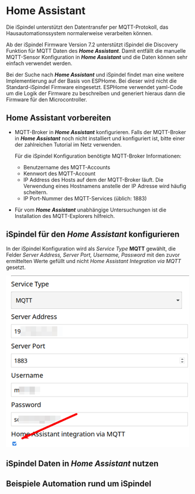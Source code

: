# Home Assistant
Die iSpindel unterstützt den Datentransfer per MQTT-Protokoll, das Hausautomationssystem normalerweise verarbeiten können. 

Ab der iSpindel Firmware Version 7.2 unterstützt iSpindel die Discovery Funktion für MQTT Daten des **<em>Home Assistant</em>**. Damit entfällt die manuelle MQTT-Sensor Konfiguration in **<em>Home Assistant</em>** und die Daten können sehr einfach verwendet werden.

Bei der Suche nach **<em>Home Assistant</em>** und iSpindel findet man eine weitere Implementierung auf der Basis von ESPHome. Bei dieser wird nicht die Standard-iSpindel Firmware eingesetzt. ESPHome verwendet yaml-Code um die Logik der Firmware zu beschreiben und generiert hieraus dann die Firmware für den Microcontroller.

## Home Assistant vorbereiten

- MQTT-Broker in **<em>Home Assistant</em>** konfigurieren. 
Falls der MQTT-Broker in **<em>Home Assistant</em>** noch nicht installiert und konfiguriert ist, bitte einer der zahlreichen Tutorial im Netz verwenden.

   Für die iSpindel Konfiguration benötigte MQTT-Broker Informationen:
   
   - Benutzername des MQTT-Accounts
   - Kennwort des MQTT-Account
   - IP Address des Hosts auf dem der MQTT-Broker läuft. Die Verwendung eines Hostnamens anstelle der IP Adresse wird häufig scheitern.
   - IP Port-Nummer des MQTT-Services (üblich: 1883)

- Für vom **<em>Home Assistant</em>** unabhängige Untersuchungen ist die Installation des MQTT-Explorers hilfreich.

## iSpindel für den **<em>Home Assistant</em>** konfigurieren

In der iSpindel Konfiguration wird als <em>Service Type</em> **MQTT** gewählt, die Felder <em>Server Address, Server Port, Username, Password</em> mit den zuvor ermittelten Werte gefüllt und nicht <em>Home Assistant Integration via MQTT</em> gesetzt.

<img src="/pics/iSpindelHAMQTTConfig.png" width="500" alt="Auszug aus der Configuration Form"/>

## iSpindel Daten in **<em>Home Assistant</em>** nutzen

## Beispiele Automation rund um iSpindel